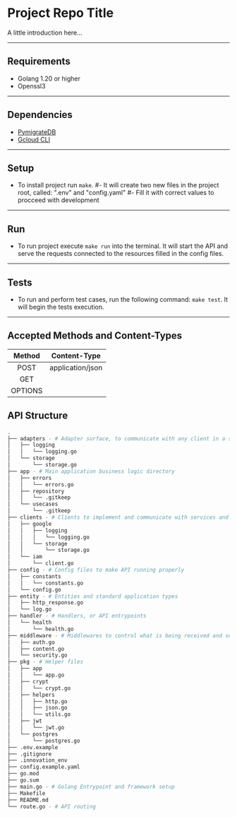 # Project Repo Title

A little introduction here...

<hr />

## **Requirements**
- Golang 1.20 or higher
- Openssl3

<hr />

## **Dependencies**
- [PymigrateDB](https://pypi.org/project/pymigratedb/)
- [Gcloud CLI](https://cloud.google.com/sdk/docs/install)

<hr />

## Setup
- To install project run ```make```.
#- It will create two new files in the project root, called: ".env" and "config.yaml"
#- Fill it with correct values to procceed with development

<hr />

## Run
- To run project execute ```make run``` into the terminal. It will start the API and serve the requests connected to the resources filled in the config files.

<hr />

## Tests
- To run and perform test cases, run the following command: ```make test```. It will begin the tests execution.

<hr />

## Accepted Methods and Content-Types

| Method | Content-Type |
|:------:|:------------:|
|POST    |application/json|
|GET     |
|OPTIONS |

## API Structure

```bash
.
├── adapters - # Adapter surface, to communicate with any client in a single interface, with standard input and output
│   ├── logging
│   │   └── logging.go
│   └── storage
│       └── storage.go
├── app - # Main application business logic directory
│   ├── errors
│   │   └── errors.go
│   ├── repository
│   │   └── .gitkeep
│   └── usecases
│       └── .gitkeep
├── clients - # Clients to implement and communicate with services and integrations provided to the API
│   ├── google
│   │   ├── logging
│   │   │   └── logging.go
│   │   └── storage
│   │       └── storage.go
│   └── iam
│       └── client.go
├── config - # Config files to make API running properly
│   ├── constants
│   │   └── constants.go
│   └── config.go
├── entity - # Entities and standard application types
│   ├── http_response.go
│   └── log.go
├── handler - # Handlers, or API entrypoints
│   └── health
│       └── health.go
├── middleware - # Middlewares to control what is being received and sent
│   ├── auth.go
│   ├── content.go
│   └── security.go
├── pkg - # Helper files
│   ├── app
│   │   └── app.go
│   ├── crypt
│   │   └── crypt.go
│   ├── helpers
│   │   ├── http.go
│   │   ├── json.go
│   │   └── utils.go
│   ├── jwt
│   │   └── jwt.go
│   └── postgres
│       └── postgres.go
├── .env.example
├── .gitignore
├── .innovation_env
├── config.example.yaml
├── go.mod
├── go.sum
├── main.go - # Golang Entrypoint and framework setup
├── Makefile
├── README.md
└── route.go - # API routing
```